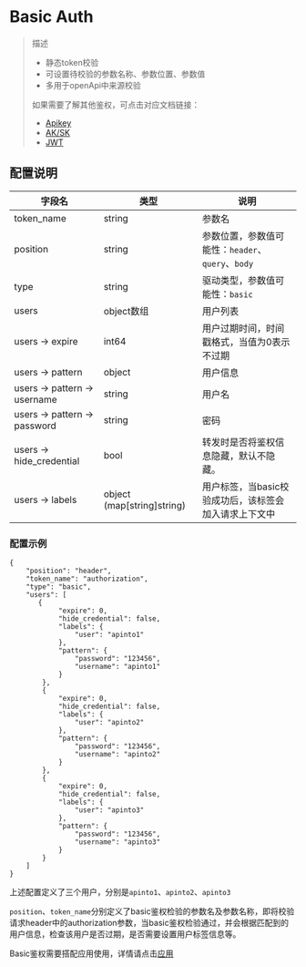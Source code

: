 # Basic Auth

> 描述
> * 静态token校验
> * 可设置待校验的参数名称、参数位置、参数值
> * 多用于openApi中来源校验
>
> 如果需要了解其他鉴权，可点击对应文档链接：
> * [Apikey](/docs/apinto/app/auth/apikey.md)
> * [AK/SK](/docs/apinto/app/auth/aksk.md)
> * [JWT](/docs/apinto/app/auth/jwt.md)

## 配置说明
| 字段名                          | 类型                         | 说明                                  |
|------------------------------|----------------------------|-------------------------------------|
| token_name                   | string                     | 参数名                                 |
| position                     | string                     | 参数位置，参数值可能性：`header`、`query`、`body` |
| type                         | string                     | 驱动类型，参数值可能性：`basic`                 |
| users                        | object数组                   | 用户列表                                |
| users -> expire              | int64                      | 用户过期时间，时间戳格式，当值为0表示不过期              |
| users -> pattern             | object                     | 用户信息                                |
| users -> pattern -> username | string                     | 用户名                                 |
| users -> pattern -> password | string                     | 密码                                  |
| users -> hide_credential     | bool                       | 转发时是否将鉴权信息隐藏，默认不隐藏。                 |
| users -> labels              | object (map[string]string) | 用户标签，当basic校验成功后，该标签会加入请求上下文中       |

### 配置示例
```shell
{
    "position": "header",
    "token_name": "authorization",
    "type": "basic",
    "users": [
       {
            "expire": 0,
            "hide_credential": false,
            "labels": {
                "user": "apinto1"
            },
            "pattern": {
                "password": "123456",
                "username": "apinto1"
            }
        },
        {
            "expire": 0,
            "hide_credential": false,
            "labels": {
                "user": "apinto2"
            },
            "pattern": {
                "password": "123456",
                "username": "apinto2"
            }
        },
        {
            "expire": 0,
            "hide_credential": false,
            "labels": {
                "user": "apinto3"
            },
            "pattern": {
                "password": "123456",
                "username": "apinto3"
            }
        }
    ]
}
```

上述配置定义了三个用户，分别是`apinto1`、`apinto2`、`apinto3`

`position`、`token_name`分别定义了basic鉴权检验的参数名及参数名称，即将校验请求header中的authorization参数，当basic鉴权检验通过，并会根据匹配到的用户信息，检查该用户是否过期，是否需要设置用户标签信息等。

Basic鉴权需要搭配应用使用，详情请点击[应用](/docs/apinto/app/index.md)


